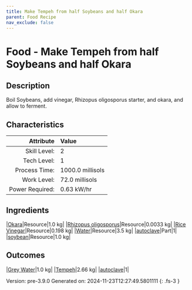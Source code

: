 ```yaml
---
title: Make Tempeh from half Soybeans and half Okara
parent: Food Recipe
nav_exclude: false
---
```

# Food - Make Tempeh from half Soybeans and half Okara

## Description
 Boil Soybeans, add vinegar, Rhizopus oligosporus starter, and okara,&#10;&#9;&#9;&#9;and allow to ferment.

## Characteristics

| Attribute      | Value |
|--------:|:------|
|Skill Level:|2|
|Tech Level:|1|
|Process Time:|1000.0 millisols|
|Work Level:|72.0 millisols|
|Power Required:|0.63 kW/hr|

## Ingredients

|[Okara](../resource/okara.html)|Resource|1.0 kg|
|[Rhizopus oligosporus](../resource/rhizopus-oligosporus.html)|Resource|0.0033 kg|
|[Rice Vinegar](../resource/rice-vinegar.html)|Resource|0.198 kg|
|[Water](../resource/water.html)|Resource|3.5 kg|
|[autoclave](../part/autoclave.html)|Part|1|
|[soybean](../resource/soybean.html)|Resource|1.0 kg|

## Outcomes

|[Grey Water](../resource/grey-water.html)|1.0 kg|
|[Tempeh](../resource/tempeh.html)|2.66 kg|
|[autoclave](../part/autoclave.html)|1|


Version: pre-3.9.0 Generated on: 2024-11-23T12:27:49.5801111
{: .fs-3 }

